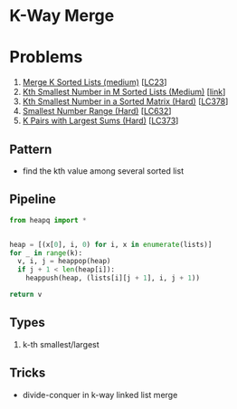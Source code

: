 # K-Way Merge

# Problems

1. [Merge K Sorted Lists (medium)](Merge-K-Sorted-Lists-(medium).py)
[[LC23](https://leetcode.com/problems/merge-k-sorted-lists/)]
1. [Kth Smallest Number in M Sorted Lists (Medium)](Kth-Smallest-Number-in-M-Sorted-Lists-(Medium).py)
[[link](https://leetcode.com/discuss/interview-question/727705/google-phone-given-n-sorted-arrays-find-k-smallest-elements)]
1. [Kth Smallest Number in a Sorted Matrix (Hard)](Kth-Smallest-Number-in-a-Sorted-Matrix-(Hard).py)
[[LC378](https://leetcode.com/problems/kth-smallest-element-in-a-sorted-matrix/)]
1. [Smallest Number Range (Hard)](Smallest-Number-Range-(Hard).py)
[[LC632](https://leetcode.com/problems/smallest-range-covering-elements-from-k-lists/)]
1. [K Pairs with Largest Sums (Hard)](K-Pairs-with-Largest-Sums-(Hard).py)
[[LC373](https://leetcode.com/problems/find-k-pairs-with-smallest-sums/)]

## Pattern

- find the kth value among several sorted list

## Pipeline

```python
from heapq import *


heap = [(x[0], i, 0) for i, x in enumerate(lists)]
for _ in range(k):
  v, i, j = heappop(heap)
  if j + 1 < len(heap[i]):
    heappush(heap, (lists[i][j + 1], i, j + 1))

return v

```

## Types

1. k-th smallest/largest

## Tricks

- divide-conquer in k-way linked list merge
